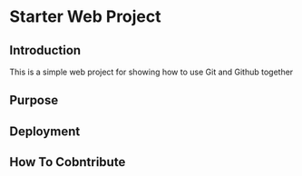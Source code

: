 # Starter Web Project

## Introduction
This is a simple web project for showing how to use Git and Github together
## Purpose
## Deployment
## How To Cobntribute